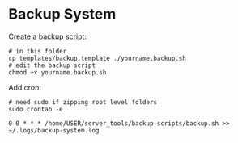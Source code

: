 # Backup System
Create a backup script:
```
# in this folder
cp templates/backup.template ./yourname.backup.sh
# edit the backup script
chmod +x yourname.backup.sh
```

Add cron:
```
# need sudo if zipping root level folders
sudo crontab -e

0 0 * * * /home/USER/server_tools/backup-scripts/backup.sh >> ~/.logs/backup-system.log
```

